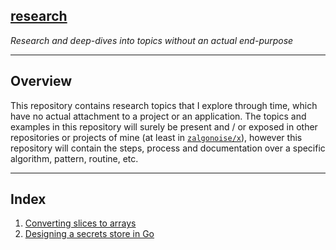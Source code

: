 ## [research](https://github.com/zalgonoise/research/wiki)

*Research and deep-dives into topics without an actual end-purpose*

___________

## Overview

This repository contains research topics that I explore through time, which have no actual attachment to a project or an application. The topics and examples in this repository will surely be present and / or exposed in other repositories or projects of mine (at least in [`zalgonoise/x`](https://github.com/zalgonoise/x)), however this repository will contain the steps, process and documentation over a specific algorithm, pattern, routine, etc.

____________

## Index

1. [Converting slices to arrays](https://github.com/zalgonoise/research/blob/master/ptr/conv-slices-to-arrays.md)
1. [Designing a secrets store in Go](https://github.com/zalgonoise/research/blob/master/ddd/index.md)
